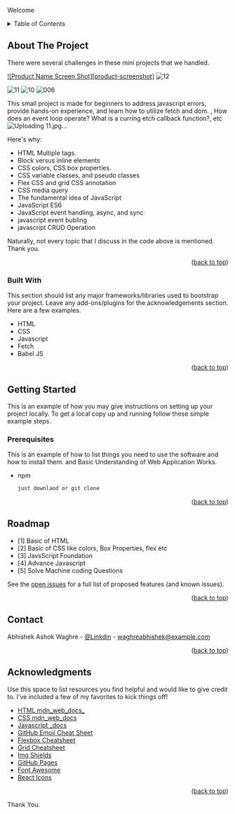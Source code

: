 
Welcome 


<!-- TABLE OF CONTENTS -->
<details>
  <summary>Table of Contents</summary>
  <ol>
    <li>
      <a href="#about-the-project">About The Project</a>
      <ul>
        <li><a href="#built-with">Built With</a></li>
      </ul>
    </li>
    <li>
      <a href="#getting-started">Getting Started</a>
      <ul>
        <li><a href="#prerequisites">Prerequisites</a></li>
        <li><a href="#installation">Installation</a></li>
      </ul>
    </li>
    <li><a href="#roadmap">Roadmap</a></li>
    <li><a href="#contact">Contact</a></li>
    <li><a href="#acknowledgments">Acknowledgments</a></li>
  </ol>
</details>



<!-- ABOUT THE PROJECT -->
## About The Project

There were several challenges in these mini projects that we handled. 

[![Product Name Screen Shot][product-screenshot]](https://example.com)
![12](https://github.com/user-attachments/assets/a6878819-7a1c-4933-a012-a2ec9a8459ee)

![11](https://github.com/user-attachments/assets/b4885fb7-904e-4ddd-adc1-69afcc428631)
![10](https://github.com/user-attachments/assets/5f409066-7602-4320-8ab3-30d99713a843)
![006](https://github.com/user-attachments/assets/761d6ed0-80e0-4e3d-af83-bfe04622486d)

This small project is made for beginners to address javascript errors, provide hands-on experience, and learn how to utilize fetch and dom. , How does an event loop operate? 
What is a curring etch callback function?,  etc
![Uploading 11.jpg…]()


Here's why:
* HTML Multiple tags.
* Block versus inline elements
* CSS colors, CSS box properties.
* CSS variable classes, and pseudo classes
* Flex CSS and grid CSS annotation 
* CSS media query 
* The fundamental idea of JavaScript 
* JavaScript ES6
* JavaScript event handling, async, and sync
* javascript event bubling
* javascript CRUD Operation 

Naturally, not every topic that I discuss in the code above is mentioned. Thank you.


<p align="right">(<a href="#readme-top">back to top</a>)</p>



### Built With

This section should list any major frameworks/libraries used to bootstrap your project. Leave any add-ons/plugins for the acknowledgements section. Here are a few examples.

* HTML
* CSS
* Javascript
* Fetch
* Babel JS


<p align="right">(<a href="#readme-top">back to top</a>)</p>



<!-- GETTING STARTED -->
## Getting Started

This is an example of how you may give instructions on setting up your project locally.
To get a local copy up and running follow these simple example steps.

### Prerequisites

This is an example of how to list things you need to use the software and how to install them. and Basic Understanding of Web Application Works.
* npm

  ```sh
  just downlaod or git clone   
  ```


<p align="right">(<a href="#readme-top">back to top</a>)</p>



<!-- ROADMAP -->
## Roadmap

- [1] Basic of HTML
- [2] Basic of CSS like colors, Box Properties, flex etc
- [3] JavsScript Foundation 
- [4] Advance Javascript 
- [5] Solve Machine coding Questions

See the [open issues](https://github.com/othneildrew/Best-README-Template/issues) for a full list of proposed features (and known issues).

<p align="right">(<a href="#readme-top">back to top</a>)</p>


<!-- CONTACT -->
## Contact

Abhishek Ashok Waghre - [@Linkdin](https://www.linkedin.com/in/waghre-abhishek-b9381522a/) - waghreabhishek@example.com

<p align="right">(<a href="#readme-top">back to top</a>)</p>



<!-- ACKNOWLEDGMENTS -->
## Acknowledgments

Use this space to list resources you find helpful and would like to give credit to. I've included a few of my favorites to kick things off!

* [HTML mdn_web_docs_](https://developer.mozilla.org/en-US/docs/Web/HTML)
* [CSS mdn_web_docs](https://developer.mozilla.org/en-US/docs/Web/CSS)
* [Javascript _docs](https://javascript.info/)
* [GitHub Emoji Cheat Sheet](https://www.webpagefx.com/tools/emoji-cheat-sheet)
* [Flexbox Cheatsheet](https://flexbox.malven.co/)
* [Grid Cheatsheet](https://grid.malven.co/)
* [Img Shields](https://shields.io)
* [GitHub Pages](https://pages.github.com)
* [Font Awesome](https://fontawesome.com)
* [React Icons](https://react-icons.github.io/react-icons/search)

<p align="right">(<a href="#readme-top">back to top</a>)</p>


Thank You.

